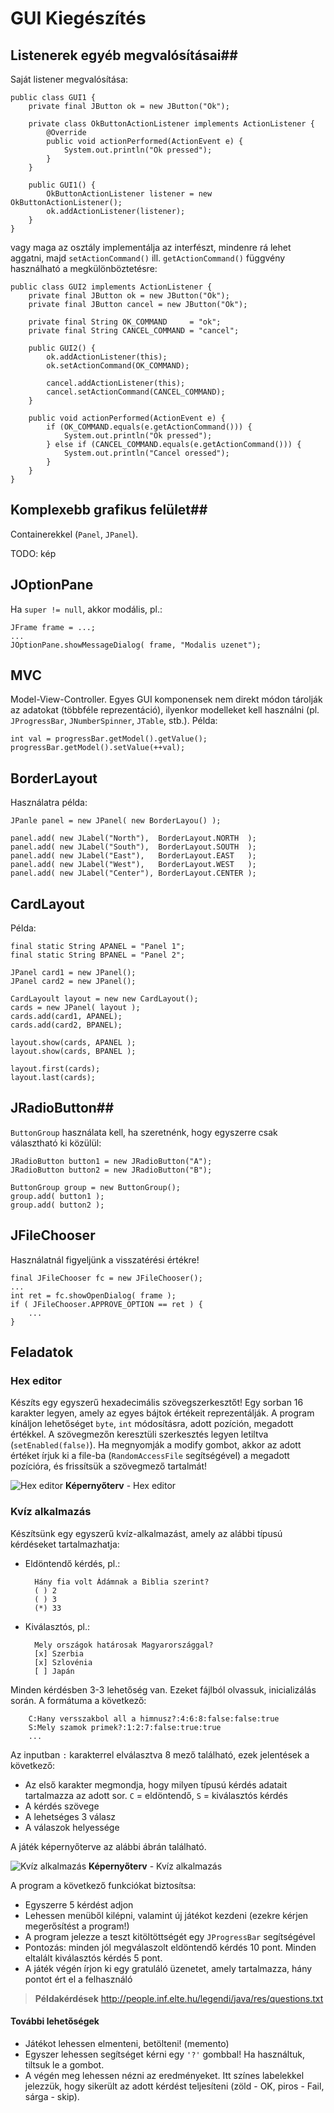 # GUI Kiegészítés #

## Listenerek egyéb megvalósításai##
Saját listener megvalósítása:

	public class GUI1 {
	    private final JButton ok = new JButton("Ok");
	    
	    private class OkButtonActionListener implements ActionListener {
	        @Override
	        public void actionPerformed(ActionEvent e) {
	            System.out.println("Ok pressed");
	        }
	    }
	    
	    public GUI1() {
	        OkButtonActionListener listener = new OkButtonActionListener();
	        ok.addActionListener(listener);
	    }
	}

vagy maga az osztály implementálja az interfészt, mindenre rá lehet aggatni,
majd `setActionCommand()` ill. `getActionCommand()` függvény használható a
megkülönböztetésre:

	public class GUI2 implements ActionListener {
	    private final JButton ok = new JButton("Ok");
	    private final JButton cancel = new JButton("Ok");
	    
	    private final String OK_COMMAND     = "ok";
	    private final String CANCEL_COMMAND = "cancel";
	    
	    public GUI2() {
	        ok.addActionListener(this);
	        ok.setActionCommand(OK_COMMAND);
	        
	        cancel.addActionListener(this);
	        cancel.setActionCommand(CANCEL_COMMAND);
	    }
	    
	    public void actionPerformed(ActionEvent e) {
	        if (OK_COMMAND.equals(e.getActionCommand())) {
	            System.out.println("Ok pressed");
	        } else if (CANCEL_COMMAND.equals(e.getActionCommand())) {
	            System.out.println("Cancel oressed");
	        }
	    }
	}

## Komplexebb grafikus felület##
Containerekkel (`Panel`, `JPanel`).

TODO: kép

## JOptionPane ##
Ha `super != null`, akkor modális, pl.:

	JFrame frame = ...;
	...
	JOptionPane.showMessageDialog( frame, "Modalis uzenet");

## MVC ##
Model-View-Controller. Egyes GUI komponensek nem direkt módon tárolják az
adatokat (többféle reprezentáció), ilyenkor modelleket kell használni (pl.
`JProgressBar`, `JNumberSpinner`, `JTable`, stb.). Példa:

	int val = progressBar.getModel().getValue();
	progressBar.getModel().setValue(++val);

## BorderLayout ##
Használatra példa:

	JPanle panel = new JPanel( new BorderLayou() );
	
	panel.add( new JLabel("North"),  BorderLayout.NORTH  );
	panel.add( new JLabel("South"),  BorderLayout.SOUTH  );
	panel.add( new JLabel("East"),   BorderLayout.EAST   );
	panel.add( new JLabel("West"),   BorderLayout.WEST   );
	panel.add( new JLabel("Center"), BorderLayout.CENTER );

## CardLayout ##
Példa:

	final static String APANEL = "Panel 1";
	final static String BPANEL = "Panel 2";
	
	JPanel card1 = new JPanel();
	JPanel card2 = new JPanel();
	
	CardLayoult layout = new new CardLayout();
	cards = new JPanel( layout );
	cards.add(card1, APANEL);
	cards.add(card2, BPANEL);
	
	layout.show(cards, APANEL );
	layout.show(cards, BPANEL );
	
	layout.first(cards);
	layout.last(cards);

## JRadioButton##
`ButtonGroup` használata kell, ha szeretnénk, hogy egyszerre csak választható ki közülül:

	JRadioButton button1 = new JRadioButton("A");
	JRadioButton button2 = new JRadioButton("B");
	
	ButtonGroup group = new ButtonGroup();
	group.add( button1 );
	group.add( button2 );

## JFileChooser ##
Használatnál figyeljünk a visszatérési értékre!

	final JFileChooser fc = new JFileChooser();
	...
	int ret = fc.showOpenDialog( frame );
	if ( JFileChooser.APPROVE_OPTION == ret ) {
	    ...
	}

## Feladatok ##
### Hex editor ###
Készíts egy egyszerű hexadecimális szövegszerkesztőt! Egy sorban 16 karakter
legyen, amely az egyes bájtok értékeit reprezentálják. A program kínáljon
lehetőséget `byte`, `int` módosításra, adott pozíción, megadott értékkel. A 
szövegmezőn keresztüli szerkesztés legyen letiltva (`setEnabled(false)`). Ha
megnyomják a modify gombot, akkor az adott értéket írjuk ki a file-ba
(`RandomAccessFile` segítségével) a megadott pozícióra, és frissítsük a
szövegmező tartalmát!

![Hex editor](hex_editor.png "Hex editor")
**Képernyőterv** - Hex editor

### Kvíz alkalmazás ###
Készítsünk egy egyszerű kvíz-alkalmazást, amely az alábbi típusú kérdéseket
tartalmazhatja:

* Eldöntendő kérdés, pl.:

		Hány fia volt Ádámnak a Biblia szerint?
		( ) 2
		( ) 3
		(*) 33

* Kiválasztós, pl.:

		Mely országok határosak Magyarországgal?
		[x] Szerbia
		[x] Szlovénia
		[ ] Japán

Minden kérdésben 3-3 lehetőség van. Ezeket fájlból olvassuk, inicializálás
során. A formátuma a következő:

		C:Hany versszakbol all a himnusz?:4:6:8:false:false:true
		S:Mely szamok primek?:1:2:7:false:true:true
		...

Az inputban `:` karakterrel elválasztva 8 mező található, ezek jelentések a
következő:

* Az első karakter megmondja, hogy milyen típusú kérdés adatait tartalmazza az
  adott sor. `C` = eldöntendő, `S` = kiválasztós kérdés
* A kérdés szövege
* A lehetséges 3 válasz
* A válaszok helyessége

A játék képernyőterve az alábbi ábrán található.

![Kvíz alkalmazás](quiz.png "Kvíz alkalmazás")
**Képernyőterv** - Kvíz alkalmazás

A program a következő funkciókat biztosítsa:

* Egyszerre 5 kérdést adjon
* Lehessen menüből kilépni, valamint új játékot kezdeni (ezekre kérjen
  megerősítést a program!)
* A program jelezze a teszt kitöltöttségét egy `JProgressBar` segítségével
* Pontozás: minden jól megválaszolt eldöntendő kérdés 10 pont. Minden eltalált
  kiválasztós kérdés 5 pont.
* A játék végén írjon ki egy gratuláló üzenetet, amely tartalmazza, hány pontot
  ért el a felhasználó

> **Példakérdések** <http://people.inf.elte.hu/legendi/java/res/questions.txt>

#### További lehetőségek ####
* Játékot lehessen elmenteni, betölteni! (memento)
* Egyszer lehessen segítséget kérni egy `'?'` gombbal! Ha használtuk, tiltsuk le
  a gombot.
* A végén meg lehessen nézni az eredményeket. Itt színes labelekkel jelezzük,
  hogy sikerült az adott kérdést teljesíteni (zöld - OK, piros - Fail,
  sárga - skip).
